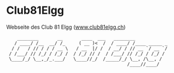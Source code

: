 # Club81Elgg
Webseite des Club 81 Elgg (www.club81elgg.ch)

```
    ________       __       ____  ___   ________             
   / ____/ /__  __/ /_     ( __ )<  /  / ____/ /____ _____ _ 
  / /   / // / / / __ \   / __  |/ /  / __/ / // __ `/ __ `/ 
 / /___/ // /_/ / /_/ /  / /_/ // /  / /___/ // /_/ / /_/ /  
 \____/_/ \__,_/_.___/   \____//_/  /_____/_/ \__, /\__, /   
                                             /____//____/    
```
